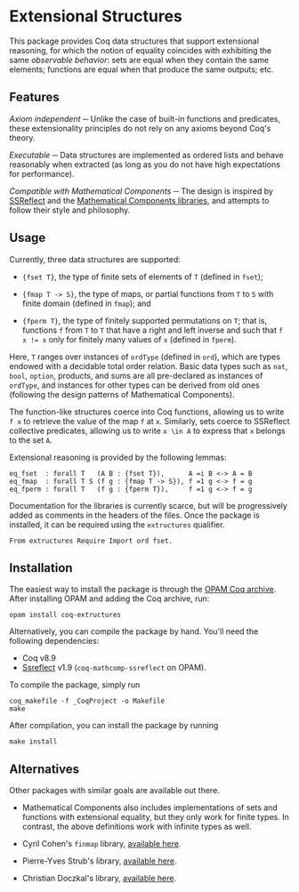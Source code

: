 # Extensional Structures

This package provides Coq data structures that support extensional reasoning,
for which the notion of equality coincides with exhibiting the same _observable
behavior_: sets are equal when they contain the same elements; functions are
equal when that produce the same outputs; etc.

## Features

*Axiom independent* ─ Unlike the case of built-in functions and predicates,
these extensionality principles do not rely on any axioms beyond Coq's theory.

*Executable* ─ Data structures are implemented as ordered lists and behave
reasonably when extracted (as long as you do not have high expectations for
performance).

*Compatible with Mathematical Components* ─ The design is inspired by
[SSReflect][1] and the [Mathematical Components libraries][2], and attempts to
follow their style and philosophy.

## Usage

Currently, three data structures are supported:

- `{fset T}`, the type of finite sets of elements of `T` (defined in `fset`);

- `{fmap T -> S}`, the type of maps, or partial functions from `T` to `S` with
  finite domain (defined in `fmap`); and

- `{fperm T}`, the type of finitely supported permutations on `T`; that is,
  functions `f` from `T` to `T` that have a right and left inverse and such that
  `f x != x` only for finitely many values of `x` (defined in `fperm`).

Here, `T` ranges over instances of `ordType` (defined in `ord`), which are types
endowed with a decidable total order relation.  Basic data types such as `nat`,
`bool`, `option`, products, and sums are all pre-declared as instances of
`ordType`, and instances for other types can be derived from old ones (following
the design patterns of Mathematical Components).

The function-like structures coerce into Coq functions, allowing us to write
`f x` to retrieve the value of the map `f` at `x`.  Similarly, sets coerce to
SSReflect collective predicates, allowing us to write `x \in A` to express that
`x` belongs to the set `A`.

Extensional reasoning is provided by the following lemmas:

    eq_fset  : forall T   (A B : {fset T}),      A =i B <-> A = B
    eq_fmap  : forall T S (f g : {fmap T -> S}), f =1 g <-> f = g
    eq_fperm : forall T   (f g : {fperm T}),     f =1 g <-> f = g

Documentation for the libraries is currently scarce, but will be progressively
added as comments in the headers of the files.  Once the package is installed,
it can be required using the `extructures` qualifier.

    From extructures Require Import ord fset.

## Installation

The easiest way to install the package is through the [OPAM Coq archive][3].
After installing OPAM and adding the Coq archive, run:

    opam install coq-extructures

Alternatively, you can compile the package by hand.  You'll need the following
dependencies:

- Coq v8.9
- [Ssreflect][2] v1.9 (`coq-mathcomp-ssreflect` on OPAM).

To compile the package, simply run

    coq_makefile -f _CoqProject -o Makefile
    make

After compilation, you can install the package by running

    make install

## Alternatives

Other packages with similar goals are available out there.

- Mathematical Components also includes implementations of sets and functions
  with extensional equality, but they only work for finite types.  In contrast,
      the above definitions work with infinite types as well.

- Cyril Cohen's `finmap` library, [available here][4].

- Pierre-Yves Strub's library, [available here][5].

- Christian Doczkal's library, [available here][6].

  [1]: https://coq.inria.fr/distrib/current/refman/ssreflect.html
  [2]: https://github.com/math-comp/math-comp
  [3]: https://github.com/coq/opam-coq-archive
  [4]: https://github.com/math-comp/finmap
  [5]: https://github.com/strub/ssrmisc/blob/master/fset.v
  [6]: https://www.ps.uni-saarland.de/formalizations/fset/html/libs.fset.html
